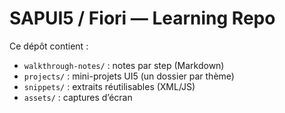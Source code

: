 # SAPUI5 / Fiori — Learning Repo

Ce dépôt contient :
- `walkthrough-notes/` : notes par step (Markdown)
- `projects/` : mini-projets UI5 (un dossier par thème)
- `snippets/` : extraits réutilisables (XML/JS)
- `assets/` : captures d’écran
